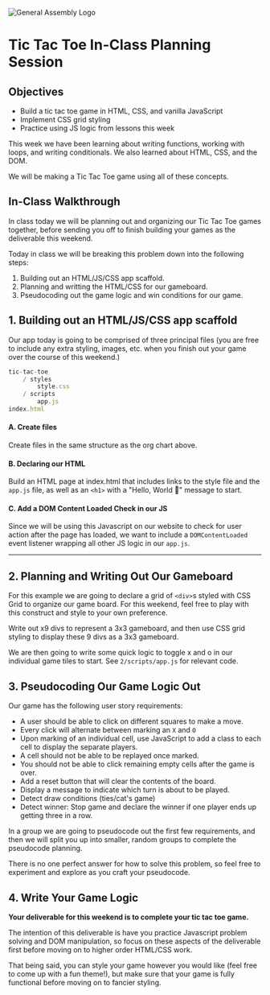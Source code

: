 ![General Assembly Logo](http://i.imgur.com/ke8USTq.png)

# Tic Tac Toe In-Class Planning Session

## Objectives

* Build a tic tac toe game in HTML, CSS, and vanilla JavaScript
* Implement CSS grid styling
* Practice using JS logic from lessons this week

This week we have been learning about writing functions, working with loops, and writing conditionals. We also learned about HTML, CSS, and the DOM.

We will be making a Tic Tac Toe game using all of these concepts.

## In-Class Walkthrough
In class today we will be planning out and organizing our Tic Tac Toe games together, before sending you off to finish building your games as the deliverable this weekend. 

Today in class we will be breaking this problem down into the following steps:
1. Building out an HTML/JS/CSS app scaffold. 
2. Planning and writting the HTML/CSS for our gameboard. 
3. Pseudocoding out the game logic and win conditions for our game. 


## 1. Building out an HTML/JS/CSS app scaffold

Our app today is going to be comprised of three principal files (you are free to include any extra styling, images, etc. when you finish out your game over the course of this weekend.)

```js
tic-tac-toe
    / styles
        style.css
    / scripts
        app.js
index.html
```

#### A. Create files
Create files in the same structure as the org chart above. 

#### B. Declaring our HTML
Build an HTML page at index.html that includes links to the style file and the `app.js` file, as well as an `<h1>` with a "Hello, World 👋" message to start. 

#### C. Add a DOM Content Loaded Check in our JS
Since we will be using this Javascript on our website to check for user action after the page has loaded, we want to include a `DOMContentLoaded` event listener wrapping all other JS logic in our `app.js`. 

---

## 2. Planning and Writing Out Our Gameboard
For this example we are going to declare a grid of `<div>`s styled with CSS Grid to organize our game board. For this weekend, feel free to play with this construct and style to your own preference. 

Write out x9 divs to represent a 3x3 gameboard, and then use CSS grid styling to display these 9 divs as a 3x3 gameboard.

We are then going to write some quick logic to toggle x and o in our individual game tiles to start. See `2/scripts/app.js` for relevant code. 

## 3. Pseudocoding Our Game Logic Out
Our game has the following user story requirements: 

* A user should be able to click on different squares to make a move.
* Every click will alternate between marking an `X` and `O`
* Upon marking of an individual cell, use JavaScript to add a class to each cell to display the separate players.
* A cell should not be able to be replayed once marked.
* You should not be able to click remaining empty cells after the game is over.
* Add a reset button that will clear the contents of the board.
* Display a message to indicate which turn is about to be played.
* Detect draw conditions (ties/cat's game) 
* Detect winner: Stop game and declare the winner if one player ends up getting three in a row. 


In a group we are going to pseudocode out the first few requirements, and then we will split you up into smaller, random groups to complete the pseudocode planning. 

There is no one perfect answer for how to solve this problem, so feel free to experiment and explore as you craft your pseudocode. 


## 4. Write Your Game Logic
**Your deliverable for this weekend is to complete your tic tac toe game.**

The intention of this deliverable is have you practice Javascript problem solving and DOM manipulation, so focus on these aspects of the deliverable first before moving on to higher order HTML/CSS work. 

That being said, you can style your game however you would like (feel free to come up with a fun theme!), but make sure that your game is fully functional before moving on to fancier styling. 






